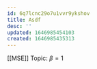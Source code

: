 ```yaml
---
id: 6q7lcnc29o7u1vvr9ykshov
title: Asdf
desc: ''
updated: 1646985454103
created: 1646985435313
---
```

[[MSE]] Topic: 
$\beta = 1$

